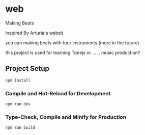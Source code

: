 # web

Making Beats

Inspired By Arturia's websit

you can making beats with four instruments (more in the future) 

this project is used for learning Tonejs or ...... music production?


## Project Setup

```sh
npm install
```

### Compile and Hot-Reload for Development

```sh
npm run dev
```

### Type-Check, Compile and Minify for Production

```sh
npm run build
```
